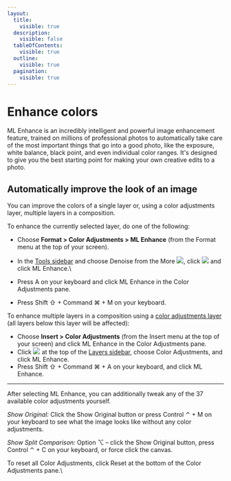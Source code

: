 ```yaml
---
layout:
  title:
    visible: true
  description:
    visible: false
  tableOfContents:
    visible: true
  outline:
    visible: true
  pagination:
    visible: true
---
```


# Enhance colors

ML Enhance is an incredibly intelligent and powerful image enhancement feature, trained on millions of professional photos to automatically take care of the most important things that go into a good photo, like the exposure, white balance, black point, and even individual color ranges. It's designed to give you the best starting point for making your own creative edits to a photo.

## Automatically improve the look of an image

You can improve the colors of a single layer or, using a color adjustments layer, multiple layers in a composition.

To enhance the currently selected layer, do one of the following:

* Choose **Format > Color Adjustments > ML Enhance** (from the Format menu at the top of your screen).
* In the [Tools sidebar](https://www.pixelmator.com/support/guide/pixelmator-pro/#glossary) and choose Denoise from the More ![](https://help.pixelmator.com/pixelmator-pro/3.5/assets/English/1605111967000.png), click ![](https://help.pixelmator.com/pixelmator-pro/3.5/assets/English/1581000192000.png) and click ML Enhance.\

* Press A on your keyboard and click ML Enhance in the Color Adjustments pane.
* Press Shift ⇧ + Command ⌘ + M on your keyboard.

To enhance multiple layers in a composition using a [color adjustments layer](https://www.pixelmator.com/support/guide/pixelmator-pro/1343) (all layers below this layer will be affected):

* Choose **Insert > Color Adjustments** (from the Insert menu at the top of your screen) and click ML Enhance in the Color Adjustments pane.
* Click ![](https://help.pixelmator.com/pixelmator-pro/3.5/assets/English/1648724547000.png) at the top of the [Layers sidebar](https://www.pixelmator.com/support/guide/pixelmator-pro/#glossary), choose Color Adjustments, and click ML Enhance.
* Press Shift ⇧ + Command ⌘ + A on your keyboard, and click ML Enhance.

***

After selecting ML Enhance, you can additionally tweak any of the 37 available color adjustments yourself.

_Show Original:_ Click the Show Original button or press Control ⌃ + M on your keyboard to see what the image looks like without any color adjustments.

_Show Split Comparison:_ Option ⌥ – click the Show Original button, press Control ⌃ + C on your keyboard, or force click the canvas.

To reset all Color Adjustments, click Reset at the bottom of the Color Adjustments pane.\
